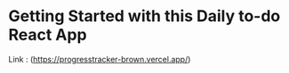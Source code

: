 # Getting Started with this Daily to-do React App

Link : (https://progresstracker-brown.vercel.app/)
